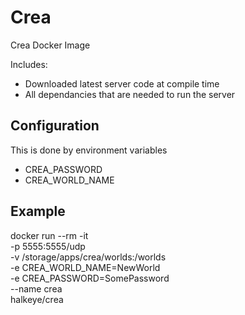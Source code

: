 Crea
====

Crea Docker Image

Includes:

* Downloaded latest server code at compile time
* All dependancies that are needed to run the server

Configuration
-------------

This is done by environment variables

* CREA_PASSWORD
* CREA_WORLD_NAME

Example
-------

docker run --rm -it \
  -p 5555:5555/udp \
  -v /storage/apps/crea/worlds:/worlds \
  -e CREA_WORLD_NAME=NewWorld \
  -e CREA_PASSWORD=SomePassword \
  --name crea \
  halkeye/crea

